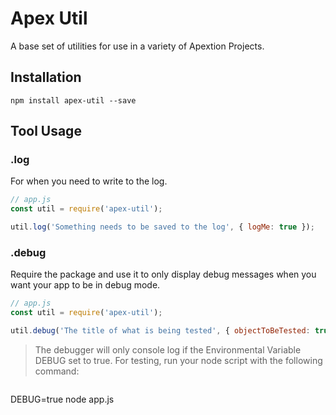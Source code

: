 # Apex Util

A base set of utilities for use in a variety of Apextion Projects.

## Installation

```
npm install apex-util --save
```

## Tool Usage

### .log
For when you need to write to the log.

``` javascript
// app.js
const util = require('apex-util');

util.log('Something needs to be saved to the log', { logMe: true });
```

### .debug
Require the package and use it to only display debug messages when you want your app to be in debug mode.

``` javascript
// app.js
const util = require('apex-util');

util.debug('The title of what is being tested', { objectToBeTested: true });
```
> The debugger will only console log if the Environmental Variable DEBUG set to true. For testing, run your node script with the following command:

> ``` shell
DEBUG=true node app.js
```
